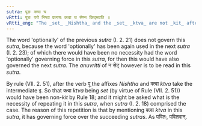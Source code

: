 ```yaml
---
sutra: पूङः क्त्वा च
vRtti: पूङः परो निष्ठा प्रत्ययः क्त्वा च सेण्न किद्भवति ॥
vRtti_eng: "The _set_ _Nishtha_ and the _set_ _ktva_ are not _kit_ after the verb _pun_ 'to purify.'"
---
```

The word 'optionally' of the previous _sutra_ (I. 2. 21) does not govern this _sutra_, because the word 'optionally' has been again used in the next _sutra_ (I. 2. 23); of which there would have been no necessity had the word 'optionally' governing force in this _sutra_, for then this would have also governed the next _sutra_. The _anuvritti_ of न सेट् however is to be read in this _sutra_.

By rule (VII. 2. 51), after the verb पू the affixes _Nishtha_ and क्त्वा _ktva_ take the intermediate इ. So that क्त्वा _ktva_ being _set_ (by virtue of Rule (VII. 2. 51)) would have been non-_kit_ by Rule 18; and it might be asked what is the necessity of repeating it in this _sutra_, when _sutra_ (I. 2. 18) comprised the case. The reason of this repetition is that by mentioning क्त्वा _ktva_ in this _sutra_, it has governing force over the succeeding _sutras_. As पवितः, पवितवान्.
